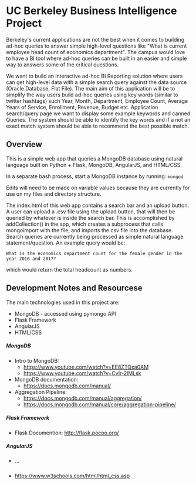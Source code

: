 # UC Berkeley Business Intelligence Project 
Berkeley's current applications are not the best when it comes to building ad-hoc queries to answer simple high-level questions like "What is current employee head count of economics department". The campus would love to have a BI tool where ad-hoc queries can be built in an easier and simple way to answers some of the critical questions.

We want to build an interactive ad-hoc BI Reporting solution where users can get high-level data with a simple search query against the data source (Oracle Database, Flat File). The main aim of this application will be to simplify the way users build ad-hoc queries using key words (similar to twitter hashtags) such Year, Month, Department, Employee Count, Average Years of Service, Enrollment, Revenue, Budget etc. Application search/query page we want to display some example keywords and canned Queries.  The system should be able to identify the key words and if a not an exact match system should be able to recommend the best possible match.

## Overview
This is a simple web app that queries a MongoDB database using natural language built on Python + Flask, MongoDB, AngularJS, and HTML/CSS.

In a separate bash process, start a MongoDB instance by running:
```mongod```

Edits will need to be made on variable values because they are currently for use on my files and directory structure.

The index.html of this web app contains a search bar and an upload button. A user can upload a .csv file using the upload button, that will then be queried
by whatever is inside the search bar. This is accomplished by addCollection() in the app, which creates a subprocess that calls
mongoimport with the file, and imports the csv file into the database. Search queries are currently being processed as simple natural language statement/question. 
An example query would be:

```What is the economics department count for the female gender in the year 2016 and 2017?```

which would return the total headcount as numbers.

## Development Notes and Resourcese
The main technologies used in this project are:
* MongoDB - accessed using pymongo API
* Flask Framework
* AngularJS
* HTML/CSS

##### MongoDB
* Intro to MongoDB: 
    * https://www.youtube.com/watch?v=EE8ZTQxa0AM
    * https://www.youtube.com/watch?v=CvIr-2lMLsk
* MongoDB documentation: 
    * https://docs.mongodb.com/manual/
* Aggregation Pipeline: 
    * https://docs.mongodb.com/manual/aggregation/
    * https://docs.mongodb.com/manual/core/aggregation-pipeline/

##### Flask Framework
* Flask Documention: http://flask.pocoo.org/

##### AngularJS
* ...

##### 
* https://www.w3schools.com/html/html_css.asp



